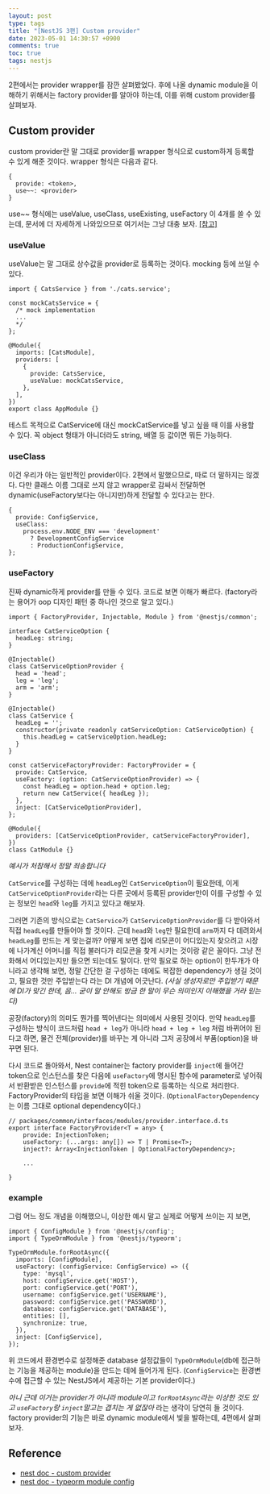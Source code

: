 ```yaml
---
layout: post
type: tags
title: "[NestJS 3편] Custom provider"
date: 2023-05-01 14:30:57 +0900
comments: true
toc: true
tags: nestjs
---
```



2편에서는 provider wrapper를 잠깐 살펴봤었다. 후에 나올 dynamic module을 이해하기 위해서는 factory provider를 알아야 하는데, 이를 위해 custom provider를 살펴보자.

## Custom provider

custom provider란 말 그대로 provider를 wrapper 형식으로 custom하게 등록할 수 있게 해준 것이다. wrapper 형식은 다음과 같다. 

```tsx
{
  provide: <token>,
  use~~: <provider> 
}
```

use~~ 형식에는 useValue, useClass, useExisting, useFactory 이 4개를 쓸 수 있는데, 문서에 더 자세하게 나와있으므로 여기서는 그냥 대충 보자. [[참고]](https://docs.nestjs.com/fundamentals/custom-providers)

### useValue

useValue는 말 그대로 상수값을 provider로 등록하는 것이다. mocking 등에 쓰일 수 있다.

```tsx
import { CatsService } from './cats.service';

const mockCatsService = {
  /* mock implementation
  ...
  */
};

@Module({
  imports: [CatsModule],
  providers: [
    {
      provide: CatsService,
      useValue: mockCatsService,
    },
  ],
})
export class AppModule {}
```

테스트 목적으로 CatService에 대신 mockCatService를 넣고 싶을 때 이를 사용할 수 있다. 꼭 object 형태가 아니더라도 string, 배열 등 값이면 뭐든 가능하다.

### useClass

이건 우리가 아는 일반적인 provider이다. 2편에서 말했으므로, 따로 더 말하지는 않겠다. 다만 클래스 이름 그대로 쓰지 않고 wrapper로 감싸서 전달하면 dynamic(useFactory보다는 아니지만)하게 전달할 수 있다고는 한다.

```tsx
{
  provide: ConfigService,
  useClass:
    process.env.NODE_ENV === 'development'
      ? DevelopmentConfigService
      : ProductionConfigService,
};
```

### useFactory

진짜 dynamic하게 provider를 만들 수 있다. 코드로 보면 이해가 빠르다. (factory라는 용어가 oop 디자인 패턴 중 하나인 것으로 알고 있다.)

```tsx
import { FactoryProvider, Injectable, Module } from '@nestjs/common';

interface CatServiceOption {
  headLeg: string;
}

@Injectable()
class CatServiceOptionProvider {
  head = 'head';
  leg = 'leg';
  arm = 'arm';
}

@Injectable()
class CatService {
  headLeg = '';
  constructor(private readonly catServiceOption: CatServiceOption) {
    this.headLeg = catServiceOption.headLeg;
  }
}

const catServiceFactoryProvider: FactoryProvider = {
  provide: CatService,
  useFactory: (option: CatServiceOptionProvider) => {
    const headLeg = option.head + option.leg;
    return new CatService({ headLeg });
  },
  inject: [CatServiceOptionProvider],
};

@Module({
  providers: [CatServiceOptionProvider, catServiceFactoryProvider],
})
class CatModule {}
```

*예시가 처참해서 정말 죄송합니다*

`CatService`를 구성하는 데에 `headLeg`인 `CatServiceOption`이 필요한데, 이게 `CatServiceOptionProvider`라는 다른 곳에서 등록된 provider만이 이를 구성할 수 있는 정보인 `head`와 `leg`를 가지고 있다고 해보자. 

그러면 기존의 방식으로는 `CatService`가 `CatServiceOptionProvider`를 다 받아와서 직접 `headLeg`를 만들어야 할 것이다. 근데 `head`와 `leg`만 필요한데 `arm`까지 다 데려와서 `headLeg`를 만드는 게 맞는걸까? 어떻게 보면 집에 리모콘이 어디있는지 찾으려고 시장에 나가계신 어머니를 직접 불러다가 리모콘을 찾게 시키는 것이랑 같은 꼴이다. 그냥 전화해서 어디있는지만 들으면 되는데도 말이다. 만약 필요로 하는 option이 한두개가 아니라고 생각해 보면, 정말 간단한 걸 구성하는 데에도 복잡한 dependency가 생길 것이고, 필요한 것만 주입받는다 라는 DI 개념에 어긋난다. *(사실 생성자로만 주입받기 때문에 DI가 맞긴 한데, 음… 굳이 말 안해도 방금 한 말이 무슨 의미인지 이해했을 거라 믿는다)*

공장(factory)의 의미도 뭔가를 찍어낸다는 의미에서 사용된 것이다. 만약 `headLeg`를 구성하는 방식이 코드처럼 `head + leg`가 아니라 `head + leg + leg` 처럼 바뀌어야 된다고 하면, 물건 전체(provider)를 바꾸는 게 아니라 그저 공장에서 부품(option)을 바꾸면 된다.

다시 코드로 돌아와서, Nest container는 factory provider를 `inject`에 들어간 token으로 인스턴스를 찾은 다음에 `useFactory`에 명시된 함수에 parameter로 넣어줘서 반환받은 인스턴스를 `provide`에 적힌 token으로 등록하는 식으로 처리한다. FactoryProvider의 타입을 보면 이해가 쉬울 것이다. (`OptionalFactoryDependency`는 이름 그대로 optional dependency이다.)

```tsx
// packages/common/interfaces/modules/provider.interface.d.ts
export interface FactoryProvider<T = any> {
    provide: InjectionToken;
    useFactory: (...args: any[]) => T | Promise<T>;
    inject?: Array<InjectionToken | OptionalFactoryDependency>;

    ...

}
```

### example

그럼 어느 정도 개념을 이해했으니, 이상한 예시 말고 실제로 어떻게 쓰이는 지 보면,

```tsx
import { ConfigModule } from '@nestjs/config';
import { TypeOrmModule } from '@nestjs/typeorm';

TypeOrmModule.forRootAsync({
  imports: [ConfigModule],
  useFactory: (configService: ConfigService) => ({
    type: 'mysql',
    host: configService.get('HOST'),
    port: configService.get('PORT'),
    username: configService.get('USERNAME'),
    password: configService.get('PASSWORD'),
    database: configService.get('DATABASE'),
    entities: [],
    synchronize: true,
  }),
  inject: [ConfigService],
});
```

위 코드에서 환경변수로 설정해준 database 설정값들이 `TypeOrmModule`(db에 접근하는 기능을 제공하는 module)을 만드는 데에 들어가게 된다. (`ConfigService`는 환경변수에 접근할 수 있는 NestJS에서 제공하는 기본 provider이다.)

*아니 근데 이거는 provider가 아니라 module이고 `forRootAsync`라는 이상한 것도 있고 `useFactory`랑 `inject`말고는 겹치는 게 없잖아* 라는 생각이 당연히 들 것이다. factory provider의 기능은 바로 dynamic module에서 빛을 발하는데, 4편에서 살펴보자.

## Reference

- [nest doc - custom provider](https://docs.nestjs.com/fundamentals/custom-providers)
- [nest doc - typeorm module config](https://docs.nestjs.com/techniques/database#async-configuration)